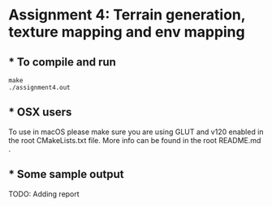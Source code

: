 # Assignment 4: Terrain generation, texture mapping and env mapping


## * To compile and run

```
make
./assignment4.out
```

## * OSX users

To use in macOS please make sure you are using GLUT and v120 enabled in the root CMakeLists.txt file. More info can be found in the root README.md .

## * Some sample output

TODO: Adding report